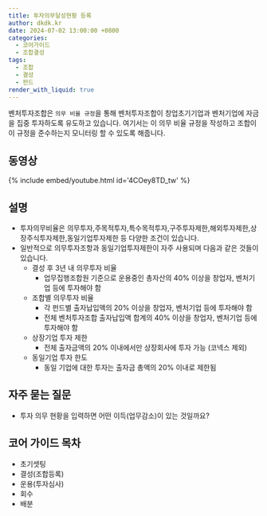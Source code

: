 ```yaml
---
title: 투자의무달성현황 등록
author: dkdk.kr
date: 2024-07-02 13:00:00 +0800
categories:
  - 코어가이드
  - 조합결성
tags:
  - 조합
  - 결성
  - 펀드
render_with_liquid: true
---
```

 벤처투자조합은 `의무 비율 규정`을 통해 벤처투자조합이 창업초기기업과 벤처기업에 자금을 집중 투자하도록 유도하고 있습니다. 여기서는 이 의무 비율 규정을 작성하고 조합이 이 규정을 준수하는지 모니터링 할 수 있도록 해줍니다.

## 동영상

{% include embed/youtube.html id='4COey8TD_tw' %}

## 설명

- 투자의무비율은 의무투자,주목적투자,특수목적투자,구주투자제한,해외투자제한,상장주식투자제한,동일기업투자제한 등 다양한 조건이 있습니다.
- 일반적으로 의무투자조항과 동일기업투자제한이 자주 사용되며 다음과 같은 것들이 있습니다.
	- 결성 후 3년 내 의무투자 비율
		- 업무집행조합원 기준으로 운용중인 총자산의 40% 이상을 창업자, 벤처기업 등에 투자해야 함
	- 조합별 의무투자 비율
		- 각 펀드별 출자납입액의 20% 이상을 창업자, 벤처기업 등에 투자해야 함
		- 전체 벤처투자조합 출자납입액 합계의 40% 이상을 창업자, 벤처기업 등에 투자해야 함
	- 상장기업 투자 제한
		- 전체 출자금액의 20% 이내에서만 상장회사에 투자 가능 (코넥스 제외)
	- 동일기업 투자 한도
		- 동일 기업에 대한 투자는 출자금 총액의 20% 이내로 제한됨
	
## 자주 묻는 질문

- 투자 의무 현황을 입력하면 어떤 이득(업무감소)이 있는 것일까요?

## 코어 가이드 목차

- 초기셋팅
- 결성(조합등록)
- 운용(투자심사)
- 회수
- 배분
